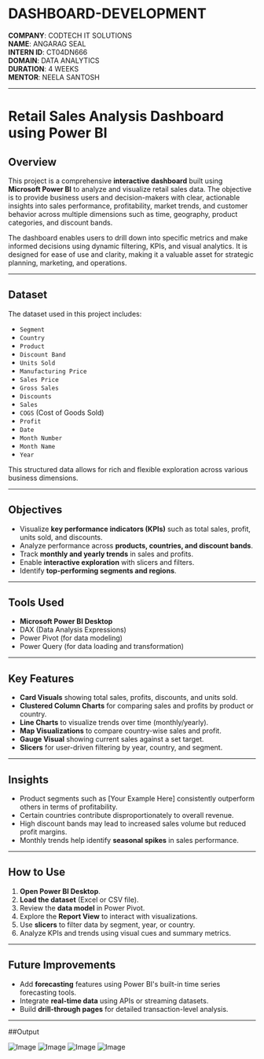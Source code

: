 # DASHBOARD-DEVELOPMENT

**COMPANY**: CODTECH IT SOLUTIONS  
**NAME**: ANGARAG SEAL  
**INTERN ID**: CT04DN666  
**DOMAIN**: DATA ANALYTICS  
**DURATION**: 4 WEEKS  
**MENTOR**: NEELA SANTOSH

 ---

 # Retail Sales Analysis Dashboard using Power BI

## Overview

This project is a comprehensive **interactive dashboard** built using **Microsoft Power BI** to analyze and visualize retail sales data. The objective is to provide business users and decision-makers with clear, actionable insights into sales performance, profitability, market trends, and customer behavior across multiple dimensions such as time, geography, product categories, and discount bands.

The dashboard enables users to drill down into specific metrics and make informed decisions using dynamic filtering, KPIs, and visual analytics. It is designed for ease of use and clarity, making it a valuable asset for strategic planning, marketing, and operations.

---

## Dataset

The dataset used in this project includes:

- `Segment`
- `Country`
- `Product`
- `Discount Band`
- `Units Sold`
- `Manufacturing Price`
- `Sales Price`
- `Gross Sales`
- `Discounts`
- `Sales`
- `COGS` (Cost of Goods Sold)
- `Profit`
- `Date`
- `Month Number`
- `Month Name`
- `Year`

This structured data allows for rich and flexible exploration across various business dimensions.

---

## Objectives

- Visualize **key performance indicators (KPIs)** such as total sales, profit, units sold, and discounts.
- Analyze performance across **products, countries, and discount bands**.
- Track **monthly and yearly trends** in sales and profits.
- Enable **interactive exploration** with slicers and filters.
- Identify **top-performing segments and regions**.

---

## Tools Used

- **Microsoft Power BI Desktop**
- DAX (Data Analysis Expressions)
- Power Pivot (for data modeling)
- Power Query (for data loading and transformation)

---

## Key Features

- **Card Visuals** showing total sales, profits, discounts, and units sold.
- **Clustered Column Charts** for comparing sales and profits by product or country.
- **Line Charts** to visualize trends over time (monthly/yearly).
- **Map Visualizations** to compare country-wise sales and profit.
- **Gauge Visual** showing current sales against a set target.
- **Slicers** for user-driven filtering by year, country, and segment.

---

##  Insights

- Product segments such as [Your Example Here] consistently outperform others in terms of profitability.
- Certain countries contribute disproportionately to overall revenue.
- High discount bands may lead to increased sales volume but reduced profit margins.
- Monthly trends help identify **seasonal spikes** in sales performance.

---

##  How to Use

1. **Open Power BI Desktop**.
2. **Load the dataset** (Excel or CSV file).
3. Review the **data model** in Power Pivot.
4. Explore the **Report View** to interact with visualizations.
5. Use **slicers** to filter data by segment, year, or country.
6. Analyze KPIs and trends using visual cues and summary metrics.

---

##  Future Improvements

- Add **forecasting** features using Power BI's built-in time series forecasting tools.
- Integrate **real-time data** using APIs or streaming datasets.
- Build **drill-through pages** for detailed transaction-level analysis.

---

##Output

![Image](https://github.com/user-attachments/assets/e67528a0-aad0-4196-bd56-b628cad94654)
![Image](https://github.com/user-attachments/assets/d2920fc6-d71c-4172-93ea-db2c0bdd7ef3)
![Image](https://github.com/user-attachments/assets/b59d5681-0990-4a7d-8371-a1ba17469212)
![Image](https://github.com/user-attachments/assets/db4bd896-a4ff-45cc-9456-851f8c5020a8)

